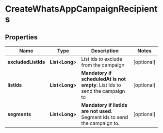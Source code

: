 
# CreateWhatsAppCampaignRecipients

## Properties
Name | Type | Description | Notes
------------ | ------------- | ------------- | -------------
**excludedListIds** | **List&lt;Long&gt;** | List ids to exclude from the campaign |  [optional]
**listIds** | **List&lt;Long&gt;** | **Mandatory if scheduledAt is not empty**. List Ids to send the campaign to  |  [optional]
**segments** | **List&lt;Long&gt;** | **Mandatory if listIds are not used**. Segment ids to send the campaign to.  |  [optional]



